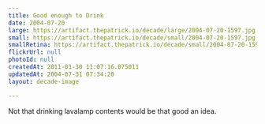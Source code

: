 ```yaml
---
title: Good enough to Drink
date: 2004-07-20
large: https://artifact.thepatrick.io/decade/large/2004-07-20-1597.jpg
small: https://artifact.thepatrick.io/decade/small/2004-07-20-1597.jpg
smallRetina: https://artifact.thepatrick.io/decade/small/2004-07-20-1597@2x.jpg
flickrUrl: null
photoId: null
createdAt: 2011-01-30 11:07:16.075011
updatedAt: 2004-07-31 07:34:20
layout: decade-image

---
```

Not that drinking lavalamp contents would be that good an idea.
